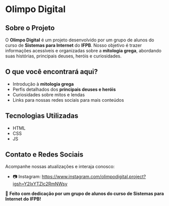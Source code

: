 # Olimpo Digital

## Sobre o Projeto
O **Olimpo Digital** é um projeto desenvolvido por um grupo de alunos do curso de **Sistemas para Internet** do **IFPB**. Nosso objetivo é trazer informações acessíveis e organizadas sobre a **mitologia grega**, abordando suas histórias, principais deuses, heróis e curiosidades.

## O que você encontrará aqui?
- Introdução à **mitologia grega**
- Perfis detalhados dos **principais deuses e heróis**
- Curiosidades sobre mitos e lendas
- Links para nossas redes sociais para mais conteúdos

## Tecnologias Utilizadas
- HTML
- CSS
- JS
  
## Contato e Redes Sociais
Acompanhe nossas atualizações e interaja conosco:
- 📷 Instagram: https://www.instagram.com/olimpodigital.project?igsh=Y2IxYTZlc2RmNWsy 


📌 **Feito com dedicação por um grupo de alunos do curso de Sistemas para Internet do IFPB!**
